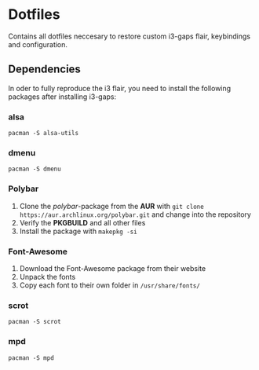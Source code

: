 # Dotfiles

Contains all dotfiles neccesary to restore custom i3-gaps flair, keybindings and configuration.

## Dependencies

In oder to fully reproduce the i3 flair, you need to install the following packages after installing i3-gaps:

### alsa

`pacman -S alsa-utils`

### dmenu

`pacman -S dmenu`

### Polybar

1. Clone the *polybar*-package from the **AUR** with `git clone https://aur.archlinux.org/polybar.git` and change into the repository
2. Verify the **PKGBUILD** and all other files
3. Install the package with `makepkg -si`

### Font-Awesome

1. Download the Font-Awesome package from their website
2. Unpack the fonts
3. Copy each font to their own folder in `/usr/share/fonts/`

### scrot

`pacman -S scrot`

### mpd

`pacman -S mpd`
